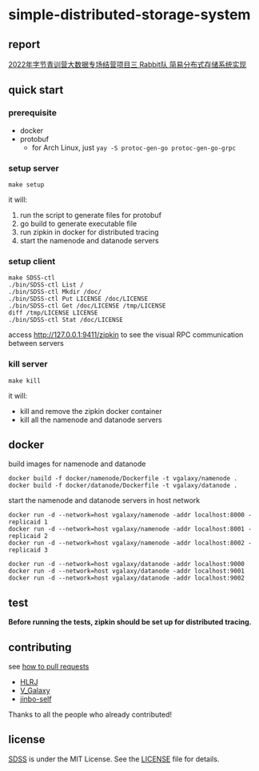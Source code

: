 # simple-distributed-storage-system

## report

[2022年字节青训营大数据专场结营项目三 Rabbit队 简易分布式存储系统实现](https://bytedancecampus1.feishu.cn/docx/doxcnfVgtyPjujq8sB1knLhfouf)

## quick start

### prerequisite

- docker
- protobuf
  - for Arch Linux, just `yay -S protoc-gen-go protoc-gen-go-grpc`

### setup server

```
make setup
```

it will:
1. run the script to generate files for protobuf
2. go build to generate executable file
3. run zipkin in docker for distributed tracing
4. start the namenode and datanode servers

### setup client

```
make SDSS-ctl
./bin/SDSS-ctl List /
./bin/SDSS-ctl Mkdir /doc/
./bin/SDSS-ctl Put LICENSE /doc/LICENSE
./bin/SDSS-ctl Get /doc/LICENSE /tmp/LICENSE
diff /tmp/LICENSE LICENSE
./bin/SDSS-ctl Stat /doc/LICENSE
```

access http://127.0.0.1:9411/zipkin to see the visual RPC communication between servers

### kill server

```
make kill
```

it will:
- kill and remove the zipkin docker container
- kill all the namenode and datanode servers

## docker

build images for namenode and datanode

```
docker build -f docker/namenode/Dockerfile -t vgalaxy/namenode .
docker build -f docker/datanode/Dockerfile -t vgalaxy/datanode .
```

start the namenode and datanode servers in host network

```
docker run -d --network=host vgalaxy/namenode -addr localhost:8000 -replicaid 1
docker run -d --network=host vgalaxy/namenode -addr localhost:8001 -replicaid 2
docker run -d --network=host vgalaxy/namenode -addr localhost:8002 -replicaid 3

docker run -d --network=host vgalaxy/datanode -addr localhost:9000
docker run -d --network=host vgalaxy/datanode -addr localhost:9001
docker run -d --network=host vgalaxy/datanode -addr localhost:9002
```

## test

**Before running the tests, zipkin should be set up for distributed tracing.**

## contributing

see [how to pull requests](https://docs.github.com/en/pull-requests)
- [HLRJ](https://github.com/HLRJ)
- [V_Galaxy](https://github.com/VGalaxies)
- [jinbo-self](https://github.com/jinbo-self)

Thanks to all the people who already contributed!

## license

[SDSS](https://github.com/HLRJ/simple-distributed-storage-system) is under the MIT License. See the [LICENSE](LICENSE) file for details.